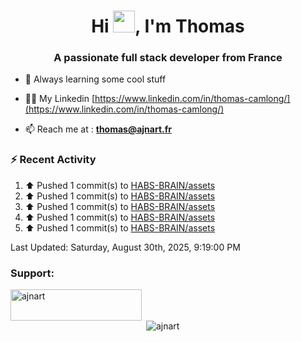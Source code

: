 <h1 align="center">Hi <img height="35px" src="https://raw.githubusercontent.com/MartinHeinz/MartinHeinz/master/wave.gif" width="35px"/>, I'm Thomas</h1>
<h3 align="center">A passionate full stack developer from France</h3>

- 🌱 Always learning some cool stuff 

- 👨‍💻 My Linkedin [https://www.linkedin.com/in/thomas-camlong/](https://www.linkedin.com/in/thomas-camlong/)

- 📫 Reach me at : **thomas@ajnart.fr**

### :zap: Recent Activity

<!--RECENT_ACTIVITY:start-->
1. ⬆️ Pushed 1 commit(s) to [HABS-BRAIN/assets](https://github.com/HABS-BRAIN/assets)<br>
2. ⬆️ Pushed 1 commit(s) to [HABS-BRAIN/assets](https://github.com/HABS-BRAIN/assets)<br>
3. ⬆️ Pushed 1 commit(s) to [HABS-BRAIN/assets](https://github.com/HABS-BRAIN/assets)<br>
4. ⬆️ Pushed 1 commit(s) to [HABS-BRAIN/assets](https://github.com/HABS-BRAIN/assets)<br>
5. ⬆️ Pushed 1 commit(s) to [HABS-BRAIN/assets](https://github.com/HABS-BRAIN/assets)<br>
<!--RECENT_ACTIVITY:end-->

<!--RECENT_ACTIVITY:last_update-->
Last Updated: Saturday, August 30th, 2025, 9:19:00 PM
<!--RECENT_ACTIVITY:last_update_end-->
<h3 align="left">Support:</h3>
<p><a href="https://ko-fi.com/ajnart"> <img align="left" src="https://cdn.ko-fi.com/cdn/kofi3.png?v=3" height="50" width="210" alt="ajnart" /></a></p><br><br>

<p>&nbsp;<img align="center" src="https://github-readme-stats.vercel.app/api?username=ajnart&show_icons=true&theme=tokyonight&locale=en" alt="ajnart" /></p>
